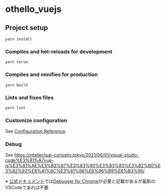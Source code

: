 # othello_vuejs

## Project setup
```
yarn install
```

### Compiles and hot-reloads for development
```
yarn serve
```

### Compiles and minifies for production
```
yarn build
```

### Lints and fixes files
```
yarn lint
```

### Customize configuration
See [Configuration Reference](https://cli.vuejs.org/config/).


### Debug
See https://intellectual-curiosity.tokyo/2021/06/01/visual-studio-code%E3%81%A7vue-js%E3%81%AE%E3%83%87%E3%83%90%E3%83%83%E3%82%B0%E3%82%92%E8%A1%8C%E3%81%86%E6%96%B9%E6%B3%95/

※ [公式ドキュメント](https://jp.vuejs.org/v2/cookbook/debugging-in-vscode.html)では[Debugger for Chrome](https://marketplace.visualstudio.com/items?itemName=msjsdiag.debugger-for-chrome)が必要と記載があるが最新のVSCodeであれば不要